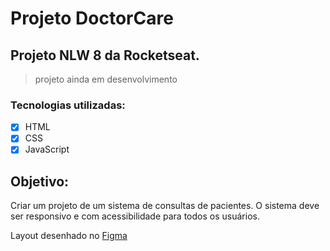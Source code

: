 # Projeto DoctorCare

## Projeto NLW 8 da Rocketseat.
>projeto ainda em desenvolvimento

### Tecnologias utilizadas:
 - [x] HTML
 - [x] CSS
 - [x] JavaScript

## Objetivo: 
Criar um projeto de um sistema de consultas de pacientes.
O sistema deve ser responsivo e com acessibilidade para todos os usuários.


Layout desenhado no [Figma](https://www.figma.com/file/kl3xTns7UAXgY3vxiCQSRt/DoctorCare-%28Community%29?node-id=68:131)